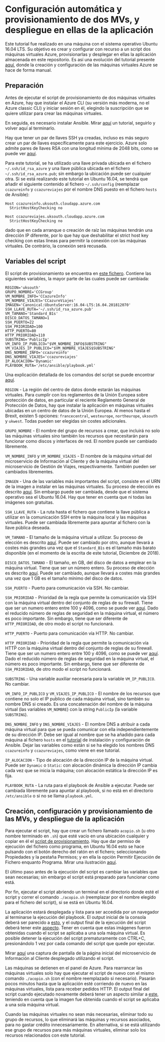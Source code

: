 # Configuración automática y provisionamiento de dos MVs, y despliegue en ellas de la aplicación

Este tutorial fue realizado en una máquina con el sistema operativo Ubuntu 16.04 LTS. Su objetivo es crear y configurar con recurso a un script dos máquinas virtuales Azure, provisionarlas y desplegar en ellas la aplicación almacenada en este repositorio. Es así una evolución del tutorial presente [aquí](https://github.com/migueldgoncalves/CCproj_1819/blob/master/docs/provisionamiento_manual.md), donde la creación y configuración de las máquinas virtuales Azure se hace de forma manual.

## Preparación

Antes de ejecutar el script de provisionamiento de dos máquinas virtuales en Azure, hay que instalar el Azure CLI (su versión más moderna, no el Azure classic CLI) y iniciar sesión en él, elegindo la suscripción que se quiere utilizar para crear las máquinas virtuales.

En seguida, es necesario instalar Ansible. Mirar [aquí](https://github.com/migueldgoncalves/CCproj_1819/blob/master/docs/provisionamiento_manual.md#instalaci%C3%B3n-y-configuraci%C3%B3n-de-ansible) un tutorial, seguirlo y volver aquí al terminarlo.

Hay que tener un par de llaves SSH ya creadas, incluso es más seguro crear un par de llaves específicamente para este ejercicio. Azure solo admite pares de llaves RSA con una longitud mínima de 2048 bits, como se puede ver [aquí](https://docs.microsoft.com/es-es/azure/virtual-machines/linux/mac-create-ssh-keys#supported-ssh-key-formats).

Para este tutorial, se ha utilizado una llave privada ubicada en el fichero `~/.ssh/id_rsa_azure` y una llave pública ubicada en el fichero `~/.ssh/id_rsa_azure.pub`; sin embargo la ubicación puede ser cualquier otra. Si se está realizando este tutorial en Ubuntu 16.04, se tendrá que añadir el siguiente contenido al fichero `~/.ssh/config` (reemplazar `ccazureinfo` y `ccazureviajes` por el nombre DNS puesto en el fichero `hosts` de Ansible):

```
Host ccazureinfo.uksouth.cloudapp.azure.com
  StrictHostKeyChecking no
  
Host ccazureviajes.uksouth.cloudapp.azure.com
  StrictHostKeyChecking no
```

dado que en cada arranque o creación de raíz las máquinas tendrán una dirección IP diferente, por lo que hay que deshabilitar el strict host key checking con estas líneas para permitir la conexión con las máquinas virtuales. De contrário, la conexión será recusada.

## Variables del script

El script de provisionamiento se encuentra en [este fichero](https://github.com/migueldgoncalves/CCproj_1819/blob/master/acopio.sh). Contiene las siguientes variables, la mayor parte de las cuales puede ser cambiada:

```
REGION='uksouth'
GRUPO_NOMBRE='CCGroup'
VM_NOMBRE_INFO='CCazureInfo'
VM_NOMBRE_VIAJES='CCazureViajes'
IMAGEN='Canonical:UbuntuServer:16.04-LTS:16.04.201812070'
SSH_LLAVE_RUTA='~/.ssh/id_rsa_azure.pub'
VM_TAMANO='Standard_B1s'
DISCO_DATOS_TAMANO=1
SSH_PUERTO=22
SSH_PRIORIDAD=100
HTTP_PUERTO=80
HTTP_PRIORIDAD=110
SUBSTRING='PublicIp'
VM_INFO_IP_PUBLICO="$VM_NOMBRE_INFO$SUBSTRING"
VM_VIAJES_IP_PUBLICO="$VM_NOMBRE_VIAJES$SUBSTRING"
DNS_NOMBRE_INFO='ccazureinfo'
DNS_NOMBRE_VIAJES='ccazureviajes'
IP_ALOCACION='Dynamic'
PLAYBOOK_RUTA='/etc/ansible/playbook.yml'
```

Una explicación detallada de los comandos del script se puede encontrar [aquí](https://github.com/migueldgoncalves/CCproj_1819/blob/master/docs/script_azure_cli.md).

`REGION` - La región del centro de datos donde estarán las máquinas virtuales. Para cumplir con los reglamentos de la Unión Europea sobre protección de datos, en particular el reciente Reglamento General de Protección de Datos, hay que instalar la aplicación en máquinas virtuales ubicadas en un centro de datos de la Unión Europea. Al menos hasta el Brexit, existen 5 opciones: `francecentral`, `westeurope`, `northeurope`, `uksouth` y `ukwest`. Todas pueden ser elegidas sin costes adicionales.

`GRUPO_NOMBRE` - El nombre del grupo de recursos a crear, que incluirá no solo las máquinas virtuales sino también los recursos que necesitarán para funcionar como discos y interfaces de red. El nombre puede ser cambiado libremente.

`VM_NOMBRE_INFO` y `VM_NOMBRE_VIAJES` - El nombre de la máquina virtual del microservicio de Información al Cliente y de la máquina virtual del microservicio de Gestión de Viajes, respectivamente. También pueden ser cambiados librementes.

`IMAGEN` - Una de las variables más importantes del script, consiste en el URN de la imagen a instalar en las máquinas virtuales. Su proceso de elección es descrito [aquí](https://github.com/migueldgoncalves/CCproj_1819/blob/master/docs/justificacion_hito4.md#imagen). Sin embargo puede ser cambiada, desde que el sistema operativo sea el Ubuntu 16.04. Hay que tener en cuenta que ni todas las imágenes son gratuitas.

`SSH_LLAVE_RUTA` - La ruta hasta el fichero que contiene la llave pública a utilizar en la comunicación SSH entre la máquina local y las máquinas virtuales. Puede ser cambiada libremente para apuntar al fichero con la llave pública deseada.

`VM_TAMANO` - El tamaño de la máquina virtual a utilizar. Su proceso de elección es descrito [aquí](https://github.com/migueldgoncalves/CCproj_1819/blob/master/docs/justificacion_hito4.md#tama%C3%B1o-de-la-m%C3%A1quina-virtual). Puede ser cambiado por otro, aunque llevará a costes más grandes una vez que el `Standard_B1s` es el tamaño más barato disponible (en el momento de la escrita de este tutorial, Diciembre de 2018).

`DISCO_DATOS_TAMANO` - El tamaño, en GB, del disco de datos a emplear en la máquina virtual. Tiene que ser un número entero. Su proceso de elección es descrito [aquí](https://github.com/migueldgoncalves/CCproj_1819/blob/master/docs/justificacion_hito4.md#tama%C3%B1o-del-disco-de-datos). Puede ser cambiado, aunque llevará a costes más grandes una vez que 1 GB es el tamaño mínimo del disco de datos.

`SSH_PUERTO` - Puerto para comunicación vía SSH. No cambiar.

`SSH_PRIORIDAD` - Prioridad de la regla que permite la comunicación vía SSH con la máquina virtual dentro del conjunto de reglas de su firewall. Tiene que ser un numero entero entre 100 y 4096, como se puede ver [aquí](https://docs.microsoft.com/en-us/azure/virtual-network/security-overview#security-rules). Dado el reducido número de reglas de seguridad en la máquina virtual, el número es poco importante. Sin embargo, tiene que ser diferente de `HTTP_PRIORIDAD`, de otro modo el script no funcionará.

`HTTP_PUERTO` - Puerto para comunicación vía HTTP. No cambiar.

`HTTP_PRIORIDAD` - Prioridad de la regla que permite la comunicación vía HTTP con la máquina virtual dentro del conjunto de reglas de su firewall. Tiene que ser un numero entero entre 100 y 4096, como se puede ver [aquí](https://docs.microsoft.com/en-us/azure/virtual-network/security-overview#security-rules). Dado el reducido número de reglas de seguridad en la máquina virtual, el número es poco importante. Sin embargo, tiene que ser diferente de `SSH_PRIORIDAD`, de otro modo el script no funcionará.

`SUBSTRING` - Una variable auxiliar necesaria para la variable `VM_IP_PUBLICO`. No cambiar.

`VM_INFO_IP_PUBLICO` y `VM_VIAJES_IP_PUBLICO` - El nombre de los recursos que contiene no solo el IP publico de cada máquina virtual, sino también su nombre DNS si creado. Es una concatenación del nombre de la máquina virtual (las variables `VM_NOMBRE`) con la string `PublicIp` (la variable `SUBSTRING`).

`DNS_NOMBRE_INFO` y `DNS_NOMBRE_VIAJES` - El nombre DNS a atribuir a cada máquina virtual para que se pueda comunicar con ella independientemente de su dirección IP. Debe ser igual al nombre que se ha añadido para cada máquina al fichero `hosts` en el [tutorial](https://github.com/migueldgoncalves/CCproj_1819/blob/master/docs/provisionamiento_manual.md#instalaci%C3%B3n-y-configuraci%C3%B3n-de-ansible) de instalación y configuración de Ansible. Dejar las variables como están si se ha elegido los nombres DNS `ccazureinfo` y `ccazureviajes`, como viene en ese tutorial.

`IP_ALOCACION` - Tipo de alocación de la dirección IP de la máquina virtual. Puede ser `Dynamic` o `Static`: con alocación dinámica la dirección IP cambia cada vez que se inicia la máquina; con alocación estática la dirección IP es fija.

`PLAYBOOK_RUTA` - La ruta para el playbook de Ansible a ejecutar. Puede ser cambiada libremente para apuntar al playbook, si no está en el directorio `/etc/ansible` o si no se llama `playbook.yml`.

## Creación, configuración y provisionamiento de las MVs, y despliegue de la aplicación

Para ejecutar el script, hay que crear un fichero llamado `acopio.sh` (u otro nombre terminado en `.sh`) que esté vacío en una ubicación cualquier y copiar en él el [script de provisionamiento](https://github.com/migueldgoncalves/CCproj_1819/blob/master/acopio.sh). Hay que dar permiso de ejecución del fichero como programa, en Ubuntu 16.04 esto se hace pulsando con el botón derecho del ratón en el fichero; seleccionando Propiedades y la pestaña Permisos; y en ella la opción Permitir Ejecución de Fichero enquanto Programa. Mirar una ilustración [aquí](https://github.com/migueldgoncalves/CCproj_1819/blob/master/docs/Automatizacion/Script_permisos.png).

El último paso antes de la ejecución del script es cambiar las variables que sean necesarias; sin embargo el script está preparado para funcionar como está.

Por fin, ejecutar el script abriendo un terminal en el directorio donde esté el script y correr el comando `./acopio.sh` (reemplazar por el nombre elegido para el fichero del script), si se está en Ubuntu 16.04.

La aplicación estará desplegada y lista para ser accedida por un navegador al terminarse la ejecución del playbook. El output inicial de la consola deberá ser parecido a [esto](https://github.com/migueldgoncalves/CCproj_1819/blob/master/docs/Automatizacion/Script_inicio.png), y el output final de la ejecución del script deberá tener este [aspecto](https://github.com/migueldgoncalves/CCproj_1819/blob/master/docs/Automatizacion/Script_fin.png). Tener en cuenta que estas imágenes fueron obtenidas cuando el script se aplicaba a una sola máquina virtual. Es posible detener la ejecución del script prematuramente con CTRL+C, presionándolo 1 vez por cada comando del script que quede por ejecutar.

Mirar [aquí](https://github.com/migueldgoncalves/CCproj_1819/blob/master/docs/Automatizacion/aplicacion.png) una captura de pantalla de la página inicial del microservicio de Información al Cliente desplegado utilizando el script.

Las máquinas se detienen en el panel de Azure. Para rearrancar las máquinas virtuales solo hay que ejecutar el script de nuevo con el mismo comando `./acopio.sh` (con el nombre reemplazado si necesario). Pasarán pocos minutos hasta que la aplicación esté corriendo de nuevo en las máquinas virtuales, lista para receber pedidos HTTP. El output final del script cuando ejecutado novamente deberá tener un aspecto similar a [este](https://github.com/migueldgoncalves/CCproj_1819/blob/master/docs/Automatizacion/Script_reejecucion.png), teniendo en cuenta que la imagen fue obtenida cuando el script se aplicaba a una sola máquina virtual.

Cuando las máquinas virtuales no sean más necesarias, eliminar todo su grupo de recursos, lo que eliminará las máquinas y recursos asociados, para no gastar crédito innecesariamente. En alternativa, si se está utilizando ese grupo de recursos para más máquinas virtuales, eliminar solo los recursos relacionados con este tutorial.
